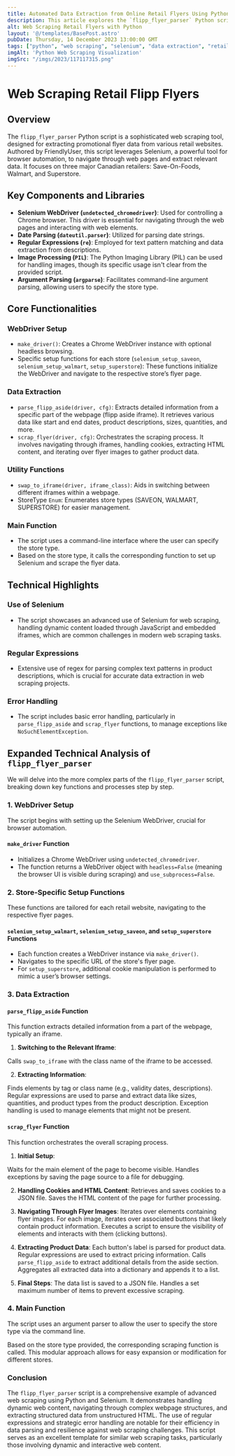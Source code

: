 ```yaml
---
title: Automated Data Extraction from Online Retail Flyers Using Python and Selenium
description: This article explores the `flipp_flyer_parser` Python script, an advanced web scraping tool for extracting promotional data from retail websites like Save-On-Foods, Walmart, and Superstore.
alt: Web Scraping Retail Flyers with Python
layout: '@/templates/BasePost.astro'
pubDate: Thursday, 14 December 2023 13:00:00 GMT
tags: ["python", "web scraping", "selenium", "data extraction", "retail", "automation"]
imgAlt: 'Python Web Scraping Visualization'
imgSrc: "/imgs/2023/117117315.png"
---
```


# Web Scraping Retail Flipp Flyers

## Overview

The `flipp_flyer_parser` Python script is a sophisticated web scraping tool, designed for extracting promotional flyer data from various retail websites. Authored by FriendlyUser, this script leverages Selenium, a powerful tool for browser automation, to navigate through web pages and extract relevant data. It focuses on three major Canadian retailers: Save-On-Foods, Walmart, and Superstore.

## Key Components and Libraries

- **Selenium WebDriver (`undetected_chromedriver`)**: Used for controlling a Chrome browser. This driver is essential for navigating through the web pages and interacting with web elements.
- **Date Parsing (`dateutil.parser`)**: Utilized for parsing date strings.
- **Regular Expressions (`re`)**: Employed for text pattern matching and data extraction from descriptions.
- **Image Processing (`PIL`)**: The Python Imaging Library (PIL) can be used for handling images, though its specific usage isn't clear from the provided script.
- **Argument Parsing (`argparse`)**: Facilitates command-line argument parsing, allowing users to specify the store type.

## Core Functionalities

### WebDriver Setup

- `make_driver()`: Creates a Chrome WebDriver instance with optional headless browsing.
- Specific setup functions for each store (`selenium_setup_saveon`, `selenium_setup_walmart`, `setup_superstore`): These functions initialize the WebDriver and navigate to the respective store’s flyer page.

### Data Extraction

- `parse_flipp_aside(driver, cfg)`: Extracts detailed information from a specific part of the webpage (flipp aside iframe). It retrieves various data like start and end dates, product descriptions, sizes, quantities, and more.
- `scrap_flyer(driver, cfg)`: Orchestrates the scraping process. It involves navigating through iframes, handling cookies, extracting HTML content, and iterating over flyer images to gather product data.

### Utility Functions

- `swap_to_iframe(driver, iframe_class)`: Aids in switching between different iframes within a webpage.
- StoreType `Enum`: Enumerates store types (SAVEON, WALMART, SUPERSTORE) for easier management.

### Main Function

- The script uses a command-line interface where the user can specify the store type.
- Based on the store type, it calls the corresponding function to set up Selenium and scrape the flyer data.

## Technical Highlights

### Use of Selenium

- The script showcases an advanced use of Selenium for web scraping, handling dynamic content loaded through JavaScript and embedded iframes, which are common challenges in modern web scraping tasks.

### Regular Expressions

- Extensive use of regex for parsing complex text patterns in product descriptions, which is crucial for accurate data extraction in web scraping projects.

### Error Handling

- The script includes basic error handling, particularly in `parse_flipp_aside` and `scrap_flyer` functions, to manage exceptions like `NoSuchElementException`.

## Expanded Technical Analysis of `flipp_flyer_parser`

We will delve into the more complex parts of the `flipp_flyer_parser` script, breaking down key functions and processes step by step.

### 1. WebDriver Setup

The script begins with setting up the Selenium WebDriver, crucial for browser automation.

#### `make_driver` Function

- Initializes a Chrome WebDriver using `undetected_chromedriver`.
- The function returns a WebDriver object with `headless=False` (meaning the browser UI is visible during scraping) and `use_subprocess=False`.

### 2. Store-Specific Setup Functions

These functions are tailored for each retail website, navigating to the respective flyer pages.

#### `selenium_setup_walmart`, `selenium_setup_saveon`, and `setup_superstore` Functions

- Each function creates a WebDriver instance via `make_driver()`.
- Navigates to the specific URL of the store's flyer page.
- For `setup_superstore`, additional cookie manipulation is performed to mimic a user’s browser settings.

### 3. Data Extraction

#### `parse_flipp_aside` Function

This function extracts detailed information from a part of the webpage, typically an iframe.

1. **Switching to the Relevant Iframe**:

Calls `swap_to_iframe` with the class name of the iframe to be accessed.

2. **Extracting Information**:

Finds elements by tag or class name (e.g., validity dates, descriptions).
Regular expressions are used to parse and extract data like sizes, quantities, and product types from the product description.
Exception handling is used to manage elements that might not be present.

#### `scrap_flyer` Function

This function orchestrates the overall scraping process.

1. **Initial Setup**:

Waits for the main element of the page to become visible.
Handles exceptions by saving the page source to a file for debugging.

2. **Handling Cookies and HTML Content**:
Retrieves and saves cookies to a JSON file.
Saves the HTML content of the page for further processing.

3. **Navigating Through Flyer Images**:
Iterates over elements containing flyer images.
For each image, iterates over associated buttons that likely contain product information.
Executes a script to ensure the visibility of elements and interacts with them (clicking buttons).

4. **Extracting Product Data**:
Each button's label is parsed for product data.
Regular expressions are used to extract pricing information.
Calls `parse_flipp_aside` to extract additional details from the aside section.
Aggregates all extracted data into a dictionary and appends it to a list.

5. **Final Steps**:
The data list is saved to a JSON file.
Handles a set maximum number of items to prevent excessive scraping.

### 4. Main Function

The script uses an argument parser to allow the user to specify the store type via the command line.

Based on the store type provided, the corresponding scraping function is called.
This modular approach allows for easy expansion or modification for different stores.

### Conclusion

The `flipp_flyer_parser` script is a comprehensive example of advanced web scraping using Python and Selenium. It demonstrates handling dynamic web content, navigating through complex webpage structures, and extracting structured data from unstructured HTML. The use of regular expressions and strategic error handling are notable for their efficiency in data parsing and resilience against web scraping challenges. This script serves as an excellent template for similar web scraping tasks, particularly those involving dynamic and interactive web content.

